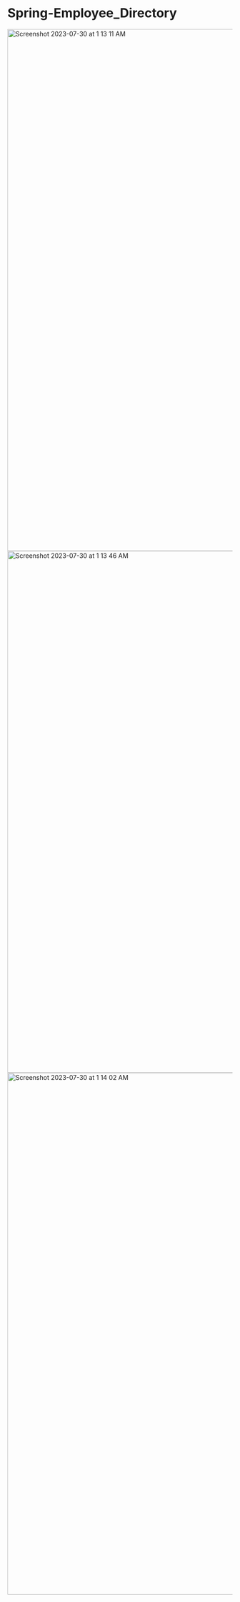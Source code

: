 # Spring-Employee_Directory


<img width="1169" alt="Screenshot 2023-07-30 at 1 13 11 AM" src="https://github.com/sandy-iiit/Spring-Employee_Directory/assets/95034962/2b0e3ea2-0d79-4563-b05e-cc37e5a2386b">

<img width="1169" alt="Screenshot 2023-07-30 at 1 13 46 AM" src="https://github.com/sandy-iiit/Spring-Employee_Directory/assets/95034962/6d0bd1e6-e36e-457e-8e89-46154951dc6f">

<img width="1169" alt="Screenshot 2023-07-30 at 1 14 02 AM" src="https://github.com/sandy-iiit/Spring-Employee_Directory/assets/95034962/0db17be8-7c87-4399-b42d-eee6aaecbfd4">
